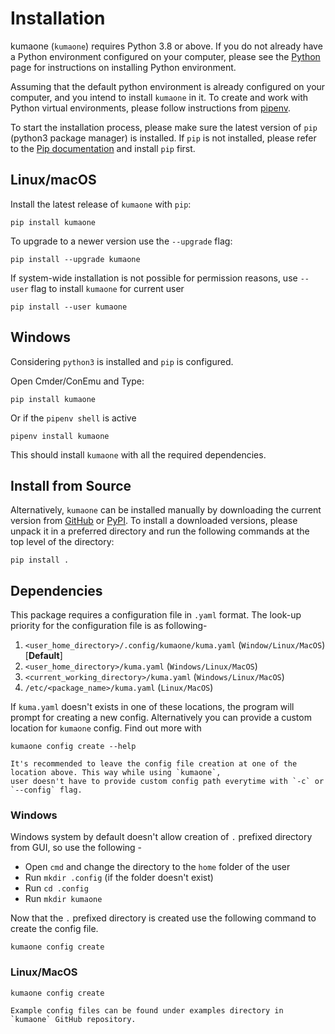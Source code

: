 # Installation

kumaone (`kumaone`) requires Python 3.8 or above. If you do not already have a
Python environment configured on your computer, please see the
[Python](https://www.python.org) page for instructions on installing Python
environment.

Assuming that the default python environment is already configured on your computer, and
you intend to install `kumaone` in it. To create and work with Python virtual
environments, please follow instructions from [pipenv](https://pipenv.pypa.io/en/latest/).

To start the installation process, please make sure the latest version of `pip`
(python3 package manager) is installed. If `pip` is not installed, please refer to
the [Pip documentation](https://pip.pypa.io/en/stable/installing/) and install
`pip` first.

## Linux/macOS

Install the latest release of `kumaone` with ``pip``:

```shell
pip install kumaone
```

To upgrade to a newer version use the `--upgrade` flag:

```shell
pip install --upgrade kumaone
```

If system-wide installation is not possible for permission reasons, use `--user`
flag to install `kumaone` for current user

```shell
pip install --user kumaone
```

## Windows

Considering `python3` is installed and `pip` is configured.

Open Cmder/ConEmu and Type:

```shell
pip install kumaone
```

Or if the `pipenv shell` is active

```shell
pipenv install kumaone
```

This should install `kumaone` with all the required dependencies.

## Install from Source

Alternatively, `kumaone` can be installed manually by downloading the current version
from [GitHub](https://github.com/dalwar23/kumaone) or
[PyPI](https://pypi.org/project/kumaone/). To install a downloaded versions, please
unpack it in a preferred directory and run the following commands at the top level of
the directory:

```shell
pip install .
```

## Dependencies

This package requires a configuration file in ``.yaml`` format. The
look-up priority for the configuration file is as following-

1. `<user_home_directory>/.config/kumaone/kuma.yaml` (`Window/Linux/MacOS`) [**Default**]
2. `<user_home_directory>/kuma.yaml` (`Windows/Linux/MacOS`)
3. `<current_working_directory>/kuma.yaml` (`Windows/Linux/MacOS`)
4. `/etc/<package_name>/kuma.yaml` (`Linux/MacOS`)

If `kuma.yaml` doesn't exists in one of these locations, the program will prompt for creating
a new config. Alternatively you can provide a custom location for `kumaone` config. Find out more
with

```shell
kumaone config create --help
```

```{tip}
It's recommended to leave the config file creation at one of the location above. This way while using `kumaone`,
user doesn't have to provide custom config path everytime with `-c` or `--config` flag.
```

### Windows

Windows system by default doesn't allow creation of `.` prefixed directory from GUI,
so use the following -

- Open `cmd` and change the directory to the ``home`` folder of the user
- Run ``mkdir .config`` (if the folder doesn't exist)
- Run ``cd .config``
- Run ``mkdir kumaone``

Now that the ``.`` prefixed directory is created use the following command to create the config
file.

```shell
kumaone config create
```

### Linux/MacOS

```shell
kumaone config create
```

```{note}
Example config files can be found under examples directory in `kumaone` GitHub repository.
```
